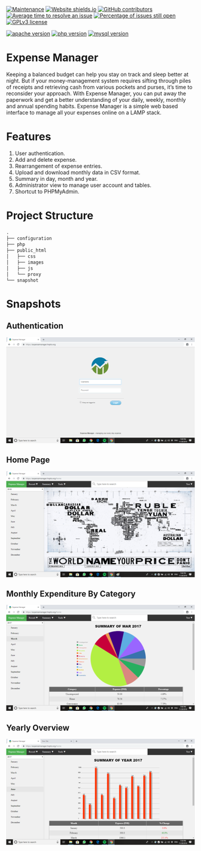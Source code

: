 [![Maintenance](https://img.shields.io/badge/Maintained%3F-yes-green.svg)](https://github.com/snowflake99/ExpenseManager/graphs/commit-activity) 
[![Website shields.io](https://img.shields.io/website-up-down-green-red/http/shields.io.svg)](http://shields.io/) 
[![GitHub contributors](https://img.shields.io/github/contributors/snowflake99/ExpenseManager.svg)](https://github.com/snowflake99/ExpenseManager/graphs/contributors/) 
[![Average time to resolve an issue](http://isitmaintained.com/badge/resolution/snowflake99/ExpenseManager.svg)](http://isitmaintained.com/project/snowflake99/ExpenseManager "Average time to resolve an issue")
[![Percentage of issues still open](http://isitmaintained.com/badge/open/snowflake99/ExpenseManager.svg)](http://isitmaintained.com/project/snowflake99/ExpenseManager "Percentage of issues still open")
[![GPLv3 license](https://img.shields.io/badge/License-GPLv3-blue.svg)](http://perso.crans.org/besson/LICENSE.html)

[![apache version](https://img.shields.io/badge/apache-v2.4.10-red.svg)](https://shields.io/)
[![php version](https://img.shields.io/badge/Php-v7.0-orange.svg)](https://shields.io/) 
[![mysql version](https://img.shields.io/badge/mysql-v15.1-yellow.svg)](https://shields.io/) 

# Expense Manager

Keeping a balanced budget can help you stay on track and sleep better at night. But if your money-management system requires sifting through piles of receipts and retrieving cash from various pockets and purses, it’s time to reconsider your approach. With Expense Manager, you can put away the paperwork and get a better understanding of your daily, weekly, monthly and annual spending habits. Expense Manager is a simple web based interface to manage all your expenses online on a LAMP stack.

# Features

1. User authentication. 
2. Add and delete expense.
3. Rearrangement of expense entries.
4. Upload and download monthly data in CSV format. 
5. Summary in day, month and year.
6. Administrator view to manage user account and tables.
7. Shortcut to PHPMyAdmin.

# Project Structure
    .
    ├── configuration
    ├── php
    ├── public_html
    │   ├── css
    │   ├── images
    │   ├── js
    │   └── proxy
    └── snapshot

# Snapshots

## Authentication
![Alt text](/snapshot/login.png?raw=true  "User Authentication")

## Home Page
![Alt text](/snapshot/home.png?raw=true  "Home Page")

## Monthly Expenditure By Category
![Alt text](/snapshot/monthly_summary.png?raw=true "Monthly Summary Page")

## Yearly Overview
![Alt text](/snapshot/yearly_summary.png?raw=true "Yearly Summary Page")

